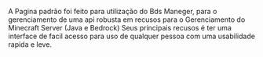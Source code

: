 ---
---


A Pagina padrão foi feito para utilização do Bds Maneger, para o gerenciamento de uma api robusta em recusos para o Gerenciamento do Minecraft Server (Java e Bedrock)
Seus principais recusos é ter uma interface de facil acesso para uso de qualquer pessoa com uma usabilidade rapida e leve.
